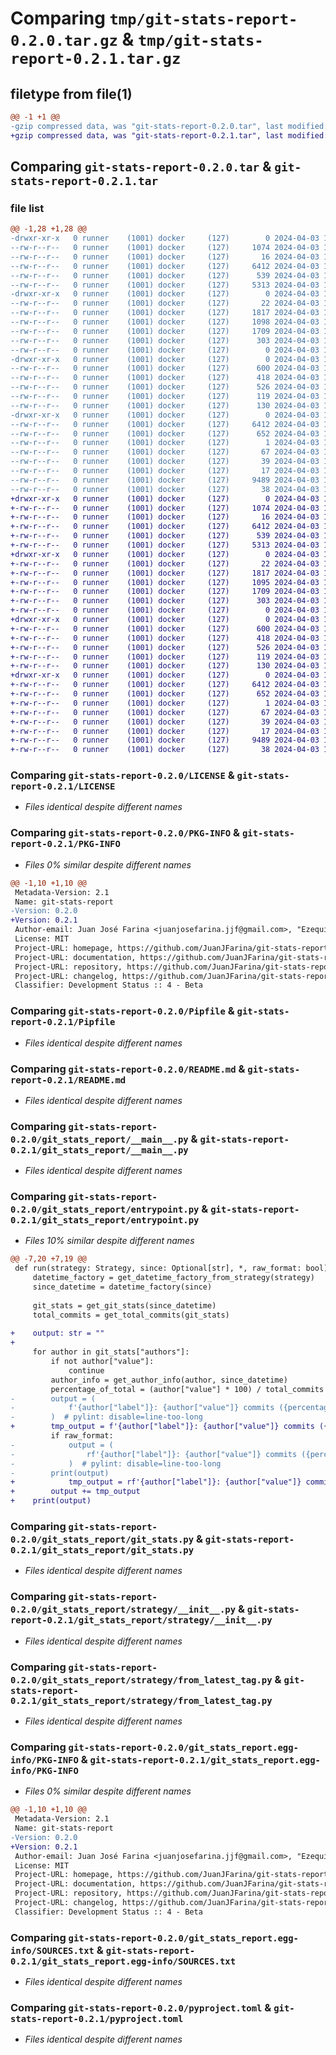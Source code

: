 # Comparing `tmp/git-stats-report-0.2.0.tar.gz` & `tmp/git-stats-report-0.2.1.tar.gz`

## filetype from file(1)

```diff
@@ -1 +1 @@
-gzip compressed data, was "git-stats-report-0.2.0.tar", last modified: Wed Apr  3 17:35:01 2024, max compression
+gzip compressed data, was "git-stats-report-0.2.1.tar", last modified: Wed Apr  3 18:12:07 2024, max compression
```

## Comparing `git-stats-report-0.2.0.tar` & `git-stats-report-0.2.1.tar`

### file list

```diff
@@ -1,28 +1,28 @@
-drwxr-xr-x   0 runner    (1001) docker     (127)        0 2024-04-03 17:35:01.894558 git-stats-report-0.2.0/
--rw-r--r--   0 runner    (1001) docker     (127)     1074 2024-04-03 17:34:53.000000 git-stats-report-0.2.0/LICENSE
--rw-r--r--   0 runner    (1001) docker     (127)       16 2024-04-03 17:34:53.000000 git-stats-report-0.2.0/MANIFEST.in
--rw-r--r--   0 runner    (1001) docker     (127)     6412 2024-04-03 17:35:01.894558 git-stats-report-0.2.0/PKG-INFO
--rw-r--r--   0 runner    (1001) docker     (127)      539 2024-04-03 17:34:53.000000 git-stats-report-0.2.0/Pipfile
--rw-r--r--   0 runner    (1001) docker     (127)     5313 2024-04-03 17:34:53.000000 git-stats-report-0.2.0/README.md
-drwxr-xr-x   0 runner    (1001) docker     (127)        0 2024-04-03 17:35:01.894558 git-stats-report-0.2.0/git_stats_report/
--rw-r--r--   0 runner    (1001) docker     (127)       22 2024-04-03 17:34:53.000000 git-stats-report-0.2.0/git_stats_report/__init__.py
--rw-r--r--   0 runner    (1001) docker     (127)     1817 2024-04-03 17:34:53.000000 git-stats-report-0.2.0/git_stats_report/__main__.py
--rw-r--r--   0 runner    (1001) docker     (127)     1098 2024-04-03 17:34:53.000000 git-stats-report-0.2.0/git_stats_report/entrypoint.py
--rw-r--r--   0 runner    (1001) docker     (127)     1709 2024-04-03 17:34:53.000000 git-stats-report-0.2.0/git_stats_report/git_stats.py
--rw-r--r--   0 runner    (1001) docker     (127)      303 2024-04-03 17:34:53.000000 git-stats-report-0.2.0/git_stats_report/logger.py
--rw-r--r--   0 runner    (1001) docker     (127)        0 2024-04-03 17:34:53.000000 git-stats-report-0.2.0/git_stats_report/py.typed
-drwxr-xr-x   0 runner    (1001) docker     (127)        0 2024-04-03 17:35:01.894558 git-stats-report-0.2.0/git_stats_report/strategy/
--rw-r--r--   0 runner    (1001) docker     (127)      600 2024-04-03 17:34:53.000000 git-stats-report-0.2.0/git_stats_report/strategy/__init__.py
--rw-r--r--   0 runner    (1001) docker     (127)      418 2024-04-03 17:34:53.000000 git-stats-report-0.2.0/git_stats_report/strategy/from_date.py
--rw-r--r--   0 runner    (1001) docker     (127)      526 2024-04-03 17:34:53.000000 git-stats-report-0.2.0/git_stats_report/strategy/from_latest_tag.py
--rw-r--r--   0 runner    (1001) docker     (127)      119 2024-04-03 17:34:53.000000 git-stats-report-0.2.0/git_stats_report/strategy/strategy.py
--rw-r--r--   0 runner    (1001) docker     (127)      130 2024-04-03 17:34:53.000000 git-stats-report-0.2.0/git_stats_report/utils.py
-drwxr-xr-x   0 runner    (1001) docker     (127)        0 2024-04-03 17:35:01.894558 git-stats-report-0.2.0/git_stats_report.egg-info/
--rw-r--r--   0 runner    (1001) docker     (127)     6412 2024-04-03 17:35:01.000000 git-stats-report-0.2.0/git_stats_report.egg-info/PKG-INFO
--rw-r--r--   0 runner    (1001) docker     (127)      652 2024-04-03 17:35:01.000000 git-stats-report-0.2.0/git_stats_report.egg-info/SOURCES.txt
--rw-r--r--   0 runner    (1001) docker     (127)        1 2024-04-03 17:35:01.000000 git-stats-report-0.2.0/git_stats_report.egg-info/dependency_links.txt
--rw-r--r--   0 runner    (1001) docker     (127)       67 2024-04-03 17:35:01.000000 git-stats-report-0.2.0/git_stats_report.egg-info/entry_points.txt
--rw-r--r--   0 runner    (1001) docker     (127)       39 2024-04-03 17:35:01.000000 git-stats-report-0.2.0/git_stats_report.egg-info/requires.txt
--rw-r--r--   0 runner    (1001) docker     (127)       17 2024-04-03 17:35:01.000000 git-stats-report-0.2.0/git_stats_report.egg-info/top_level.txt
--rw-r--r--   0 runner    (1001) docker     (127)     9489 2024-04-03 17:34:53.000000 git-stats-report-0.2.0/pyproject.toml
--rw-r--r--   0 runner    (1001) docker     (127)       38 2024-04-03 17:35:01.894558 git-stats-report-0.2.0/setup.cfg
+drwxr-xr-x   0 runner    (1001) docker     (127)        0 2024-04-03 18:12:07.269931 git-stats-report-0.2.1/
+-rw-r--r--   0 runner    (1001) docker     (127)     1074 2024-04-03 18:12:00.000000 git-stats-report-0.2.1/LICENSE
+-rw-r--r--   0 runner    (1001) docker     (127)       16 2024-04-03 18:12:00.000000 git-stats-report-0.2.1/MANIFEST.in
+-rw-r--r--   0 runner    (1001) docker     (127)     6412 2024-04-03 18:12:07.269931 git-stats-report-0.2.1/PKG-INFO
+-rw-r--r--   0 runner    (1001) docker     (127)      539 2024-04-03 18:12:00.000000 git-stats-report-0.2.1/Pipfile
+-rw-r--r--   0 runner    (1001) docker     (127)     5313 2024-04-03 18:12:00.000000 git-stats-report-0.2.1/README.md
+drwxr-xr-x   0 runner    (1001) docker     (127)        0 2024-04-03 18:12:07.265931 git-stats-report-0.2.1/git_stats_report/
+-rw-r--r--   0 runner    (1001) docker     (127)       22 2024-04-03 18:12:00.000000 git-stats-report-0.2.1/git_stats_report/__init__.py
+-rw-r--r--   0 runner    (1001) docker     (127)     1817 2024-04-03 18:12:00.000000 git-stats-report-0.2.1/git_stats_report/__main__.py
+-rw-r--r--   0 runner    (1001) docker     (127)     1095 2024-04-03 18:12:00.000000 git-stats-report-0.2.1/git_stats_report/entrypoint.py
+-rw-r--r--   0 runner    (1001) docker     (127)     1709 2024-04-03 18:12:00.000000 git-stats-report-0.2.1/git_stats_report/git_stats.py
+-rw-r--r--   0 runner    (1001) docker     (127)      303 2024-04-03 18:12:00.000000 git-stats-report-0.2.1/git_stats_report/logger.py
+-rw-r--r--   0 runner    (1001) docker     (127)        0 2024-04-03 18:12:00.000000 git-stats-report-0.2.1/git_stats_report/py.typed
+drwxr-xr-x   0 runner    (1001) docker     (127)        0 2024-04-03 18:12:07.269931 git-stats-report-0.2.1/git_stats_report/strategy/
+-rw-r--r--   0 runner    (1001) docker     (127)      600 2024-04-03 18:12:00.000000 git-stats-report-0.2.1/git_stats_report/strategy/__init__.py
+-rw-r--r--   0 runner    (1001) docker     (127)      418 2024-04-03 18:12:00.000000 git-stats-report-0.2.1/git_stats_report/strategy/from_date.py
+-rw-r--r--   0 runner    (1001) docker     (127)      526 2024-04-03 18:12:00.000000 git-stats-report-0.2.1/git_stats_report/strategy/from_latest_tag.py
+-rw-r--r--   0 runner    (1001) docker     (127)      119 2024-04-03 18:12:00.000000 git-stats-report-0.2.1/git_stats_report/strategy/strategy.py
+-rw-r--r--   0 runner    (1001) docker     (127)      130 2024-04-03 18:12:00.000000 git-stats-report-0.2.1/git_stats_report/utils.py
+drwxr-xr-x   0 runner    (1001) docker     (127)        0 2024-04-03 18:12:07.269931 git-stats-report-0.2.1/git_stats_report.egg-info/
+-rw-r--r--   0 runner    (1001) docker     (127)     6412 2024-04-03 18:12:07.000000 git-stats-report-0.2.1/git_stats_report.egg-info/PKG-INFO
+-rw-r--r--   0 runner    (1001) docker     (127)      652 2024-04-03 18:12:07.000000 git-stats-report-0.2.1/git_stats_report.egg-info/SOURCES.txt
+-rw-r--r--   0 runner    (1001) docker     (127)        1 2024-04-03 18:12:07.000000 git-stats-report-0.2.1/git_stats_report.egg-info/dependency_links.txt
+-rw-r--r--   0 runner    (1001) docker     (127)       67 2024-04-03 18:12:07.000000 git-stats-report-0.2.1/git_stats_report.egg-info/entry_points.txt
+-rw-r--r--   0 runner    (1001) docker     (127)       39 2024-04-03 18:12:07.000000 git-stats-report-0.2.1/git_stats_report.egg-info/requires.txt
+-rw-r--r--   0 runner    (1001) docker     (127)       17 2024-04-03 18:12:07.000000 git-stats-report-0.2.1/git_stats_report.egg-info/top_level.txt
+-rw-r--r--   0 runner    (1001) docker     (127)     9489 2024-04-03 18:12:00.000000 git-stats-report-0.2.1/pyproject.toml
+-rw-r--r--   0 runner    (1001) docker     (127)       38 2024-04-03 18:12:07.269931 git-stats-report-0.2.1/setup.cfg
```

### Comparing `git-stats-report-0.2.0/LICENSE` & `git-stats-report-0.2.1/LICENSE`

 * *Files identical despite different names*

### Comparing `git-stats-report-0.2.0/PKG-INFO` & `git-stats-report-0.2.1/PKG-INFO`

 * *Files 0% similar despite different names*

```diff
@@ -1,10 +1,10 @@
 Metadata-Version: 2.1
 Name: git-stats-report
-Version: 0.2.0
+Version: 0.2.1
 Author-email: Juan José Farina <juanjosefarina.jjf@gmail.com>, "Ezequiel L. Castaño" <castanoezequielleonardo@gmail.com>
 License: MIT
 Project-URL: homepage, https://github.com/JuanJFarina/git-stats-report
 Project-URL: documentation, https://github.com/JuanJFarina/git-stats-report
 Project-URL: repository, https://github.com/JuanJFarina/git-stats-report
 Project-URL: changelog, https://github.com/JuanJFarina/git-stats-report/blob/master/CHANGELOG.md
 Classifier: Development Status :: 4 - Beta
```

### Comparing `git-stats-report-0.2.0/Pipfile` & `git-stats-report-0.2.1/Pipfile`

 * *Files identical despite different names*

### Comparing `git-stats-report-0.2.0/README.md` & `git-stats-report-0.2.1/README.md`

 * *Files identical despite different names*

### Comparing `git-stats-report-0.2.0/git_stats_report/__main__.py` & `git-stats-report-0.2.1/git_stats_report/__main__.py`

 * *Files identical despite different names*

### Comparing `git-stats-report-0.2.0/git_stats_report/entrypoint.py` & `git-stats-report-0.2.1/git_stats_report/entrypoint.py`

 * *Files 10% similar despite different names*

```diff
@@ -7,20 +7,19 @@
 def run(strategy: Strategy, since: Optional[str], *, raw_format: bool) -> None:
     datetime_factory = get_datetime_factory_from_strategy(strategy)
     since_datetime = datetime_factory(since)
 
     git_stats = get_git_stats(since_datetime)
     total_commits = get_total_commits(git_stats)
 
+    output: str = ""
+
     for author in git_stats["authors"]:
         if not author["value"]:
             continue
         author_info = get_author_info(author, since_datetime)
         percentage_of_total = (author["value"] * 100) / total_commits
-        output = (
-            f'{author["label"]}: {author["value"]} commits ({percentage_of_total:.2f}% of total) {author_info}\n',
-        )  # pylint: disable=line-too-long
+        tmp_output = f'{author["label"]}: {author["value"]} commits ({percentage_of_total:.2f}% of total) {author_info}\n'  # pylint: disable=line-too-long
         if raw_format:
-            output = (
-                rf'{author["label"]}: {author["value"]} commits ({percentage_of_total:.2f}% of total) {author_info}\n',
-            )  # pylint: disable=line-too-long
-        print(output)
+            tmp_output = rf'{author["label"]}: {author["value"]} commits ({percentage_of_total:.2f}% of total) {author_info}\n'  # pylint: disable=line-too-long
+        output += tmp_output
+    print(output)
```

### Comparing `git-stats-report-0.2.0/git_stats_report/git_stats.py` & `git-stats-report-0.2.1/git_stats_report/git_stats.py`

 * *Files identical despite different names*

### Comparing `git-stats-report-0.2.0/git_stats_report/strategy/__init__.py` & `git-stats-report-0.2.1/git_stats_report/strategy/__init__.py`

 * *Files identical despite different names*

### Comparing `git-stats-report-0.2.0/git_stats_report/strategy/from_latest_tag.py` & `git-stats-report-0.2.1/git_stats_report/strategy/from_latest_tag.py`

 * *Files identical despite different names*

### Comparing `git-stats-report-0.2.0/git_stats_report.egg-info/PKG-INFO` & `git-stats-report-0.2.1/git_stats_report.egg-info/PKG-INFO`

 * *Files 0% similar despite different names*

```diff
@@ -1,10 +1,10 @@
 Metadata-Version: 2.1
 Name: git-stats-report
-Version: 0.2.0
+Version: 0.2.1
 Author-email: Juan José Farina <juanjosefarina.jjf@gmail.com>, "Ezequiel L. Castaño" <castanoezequielleonardo@gmail.com>
 License: MIT
 Project-URL: homepage, https://github.com/JuanJFarina/git-stats-report
 Project-URL: documentation, https://github.com/JuanJFarina/git-stats-report
 Project-URL: repository, https://github.com/JuanJFarina/git-stats-report
 Project-URL: changelog, https://github.com/JuanJFarina/git-stats-report/blob/master/CHANGELOG.md
 Classifier: Development Status :: 4 - Beta
```

### Comparing `git-stats-report-0.2.0/git_stats_report.egg-info/SOURCES.txt` & `git-stats-report-0.2.1/git_stats_report.egg-info/SOURCES.txt`

 * *Files identical despite different names*

### Comparing `git-stats-report-0.2.0/pyproject.toml` & `git-stats-report-0.2.1/pyproject.toml`

 * *Files identical despite different names*

